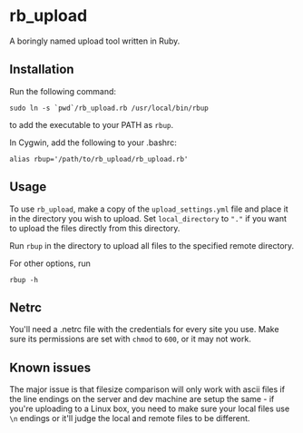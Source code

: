 rb\_upload
==========

A boringly named upload tool written in Ruby.

Installation
------------

Run the following command:

    sudo ln -s `pwd`/rb_upload.rb /usr/local/bin/rbup

to add the executable to your PATH as `rbup`.

In Cygwin, add the following to your .bashrc:

    alias rbup='/path/to/rb_upload/rb_upload.rb'

Usage
-----

To use `rb_upload`, make a copy of the `upload_settings.yml` file and place it
in the directory you wish to upload. Set `local_directory` to `"."` if you want
to upload the files directly from this directory.

Run `rbup` in the directory to upload all files to the specified remote
directory.

For other options, run

    rbup -h

Netrc
-----

You'll need a .netrc file with the credentials for every site you use. Make
sure its permissions are set with `chmod` to `600`, or it may not work.

Known issues
------------

The major issue is that filesize comparison will only work with ascii files if
the line endings on the server and dev machine are setup the same - if you're
uploading to a Linux box, you need to make sure your local files use `\n`
endings or it'll judge the local and remote files to be different.
